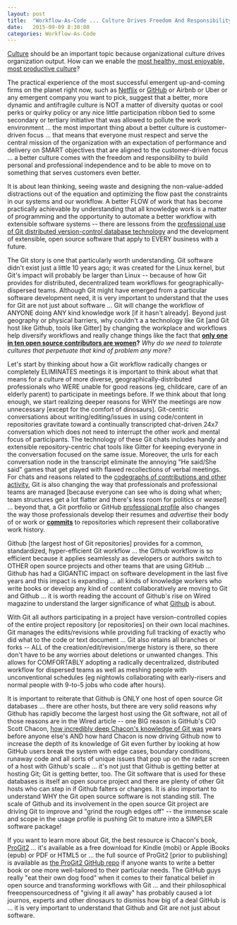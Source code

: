```yaml
---
layout: post
title:  "Workflow-As-Code ... Culture Drives Freedom And Responsibility"
date:   2015-09-09 8:30:00
categories: Workflow-As-Code
---
```

[Culture](http://www.forbes.com/sites/joshbersin/2015/03/13/culture-why-its-the-hottest-topic-in-business-today/) should be an important topic because organizational culture drives organization output.  How can we enable the [most healthy, most enjoyable, most productive culture](http://www.slideshare.net/reed2001/culture-1798664)?  

The practical experience of the most successful emergent up-and-coming firms on the planet right now, such as [Netflix](http://techblog.netflix.com/) or [GitHub](https://youtu.be/2fBNuK6CRmA?t=54m46s) or Airbnb or Uber or any emergent company you want to pick, suggest that a better, more dynamic and antifragile culture is NOT a matter of diversity quotas or cool perks or quirky policy or any nice little participation ribbon tied to some secondary or tertiary initiative that was allowed to pollute the work environment ... the most important thing about a better culture is customer-driven focus ... that means that everyone must respect and serve the central mission of the organization with an expectation of performance and delivery on SMART objectives that are aligned to the customer-driven focus ... a better culture comes with the freedom and responsibility to build personal and professional independence and to be able to move on to something that serves customers even better.  

It is about lean thinking, seeing waste and designing the non-value-added distractions out of the equation and optimizing the flow past the constraints in our systems and our workflow.   A better FLOW of work that has become practically achievable by understanding that all knowledge work is a matter of programming and the opportunity to automate a better workflow with extensible software systems -- there are lessons from the [professional use of Git distributed version-control database technology](http://git-scm.com/book/en/v2) and the development of extensible, open source software that apply to EVERY business with a future.  

The Git story is one that particularly worth understanding.  Git software didn't exist just a little 10 years ago; it was created for the Linux kernel, but Git's impact will probably be larger than Linux -- because of how Git provides for distributed, decentralized team workflows for geographically-dispersed teams.  Although Git might have emerged from a particular software development need, it is very important to understand that the uses for Git are not just about software ... Git will change the workflow of ANYONE doing ANY kind knowledge work [if it hasn't already].  Beyond just geography or physical barriers, why couldn't a a technology like Git [and Git host like Github, tools like Gitter] by changing the workplace and workflows help diversify workflows and really change things like the fact that **[only one in ten open source contributors are women](https://www.os4w.org/)?**  *Why do we need to tolerate cultures that perpetuate that kind of problem any more?*

Let's start by thinking about how a Git workflow radically changes or completely ELIMINATES meetings it is important to think about what that means for a culture of more diverse, geographically-distributed professionals who WERE unable for good reasons (eg, childcare, care of an elderly parent) to participate in meetings before.  If we think about that long enough, we start realizing deeper reasons for WHY the meetings are now unnecessary [except for the comfort of dinosaurs].  Git-centric conversations about writing/editing/issues in using code/content in repositories gravitate toward a continually transcripted chat-driven 24x7 conversation which does not need to interrupt the other work and mental focus of participants.  The technology of these Git chats includes handy and extensible repository-centric chat tools like Gitter for keeping everyone in the conversation focused on the same issue.  Moreover, the urls for each conversation node in the transcript eliminate the annoying "He said/She said" games that get played with flawed recollections of verbal meetings.  For chats and reasons related to the [codegraphs of contributions and other activity](https://help.github.com/categories/graphs-and-contributions/), Git is also changing the way that professionals and professional teams are managed [because everyone can see who is doing what when; team structures get a lot flatter and there's less room for politics or *weasel*] ... beyond that, a Git portfolio or GitHub [professional profile](https://help.github.com/articles/viewing-contributions-on-your-profile-page/) also changes the way those professionals develop their resumes and *advertise* their body of or work or **[commits](https://help.github.com/categories/commits/)** to repositories which represent their collaborative work history.

Github [the largest host of Git repositories] provides for a common, standardized, hyper-efficient Git workflow ... the Github workflow is so efficient because it applies seamlessly as developers or authors switch to OTHER open source projects and other teams that are using GitHub ... Github has had a GIGANTIC impact on software development in the last five years and this impact is expanding ... all kinds of knowledge workers who write books or develop any kind of content collaboratively are moving to Git and Github  ... it is worth reading the account of Github's rise on Wired magazine to understand the larger significance of what [Github](http://www.wired.com/tag/github/) is about.

With Git all authors participating in a project have version-controlled copies of the entire project repository [or repositories] on their own local machines.  Git manages the edits/revisions while providing full tracking of exactly who did what to the code or text document ... Git also retains all branches or forks -- ALL of the creation/edit/revision/merge history is there, so there don't have to be any worries about deletions or unwanted changes.  This allows for COMFORTABLY adopting a radically decentralized, distributed workflow for dispersed teams as well as meshing people with unconventional schedules (eg nightowls collaborating with early-risers and normal people with 9-to-5 jobs who code after hours).

It is important to reiterate that Github is ONLY one host of open source Git databases ... there are other hosts, but there are very solid reasons why Github has rapidly become the largest host using the Git software, not all of those reasons are in the Wired article -- one BIG reason is GitHub's CIO Scott Chacon, [how incredibly deep Chacon's knowledge of Git was](https://youtu.be/ZDR433b0HJY) years before anyone else's AND how hard Chacon is now driving Github now to increase the depth of its knowledge of Git even further by looking at how GitHub users break the system with edge cases, boundary conditions, runaway code and all sorts of unique issues that pop up on the radar screen of a host with Github's scale ... it's not just that Github is getting better at hosting Git; Git is getting better, too.  The Git software that is used for these databases is itself an open source project and there are plenty of other Git hosts who can step in if Github falters or changes. It is also important to understand WHY the Git open source software is not standing still.  The scale of Github and its involvement in the open source Git project are driving Git to improve and "grind the rough edges off" -- the immense scale and scope in the usage profile is pushing Git to mature into a SIMPLER software package!   

If you want to learn more about Git, the best resource is Chacon's book, [ProGit2](https://github.com/progit/progit2) ... it's available as a free download for Kindle (mobi) or Apple iBooks (epub) or PDF or HTML5 or ... the full source of ProGit2 [prior to publishing] is available as [the ProGit2 GitHub repo](https://github.com/progit/progit2) if anyone wants to write a better book or one more well-tailored to their particular needs.  The GitHub guys really "eat their own dog food" when it comes to their fanatical belief in open source and transforming workflows with Git ... and their philosophical freeopensourcedness of "giving it all away" has probably caused a lot journos, experts and other dinosaurs to dismiss how big of a deal GitHub is ... it is very important to understand that Github and Git are not just about software.
